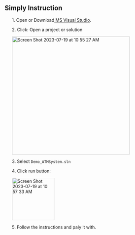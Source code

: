 ## Simply Instruction
<ol>1. Open or Download<a href="https://visualstudio.microsoft.com/downloads/"> MS Visual Studio</a>.</ol>
<ol>2. Click: Open a project or solution</ol>
  <ul><img width="382" alt="Screen Shot 2023-07-19 at 10 55 27 AM" src="https://github.com/kevinw1222/Demo_ATMSystem/assets/119633334/8dadc100-f71d-4133-b8a8-512833cbda6c"></ul>
<ol>3. Select <code>Demo_ATMSystem.sln</code></ol>
<ol>4. Click run button:</ol>
  <ul><img width="137" alt="Screen Shot 2023-07-19 at 10 57 33 AM" src="https://github.com/kevinw1222/Demo_ATMSystem/assets/119633334/1442998c-a87f-47dd-a1de-081be198c354"></ul>
<ol>5. Follow the instructions and paly it with.</ol>
